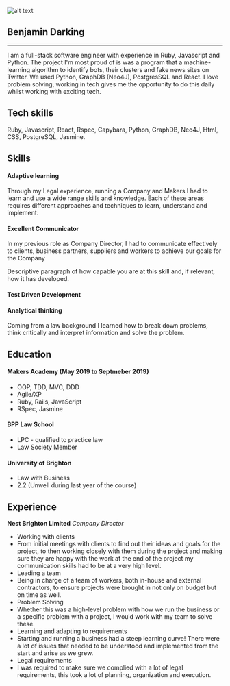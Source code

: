 ![alt text](https://www.google.com/imgres?imgurl=https%3A%2F%2Fcdn.pixabay.com%2Fphoto%2F2017%2F05%2F06%2F10%2F50%2Fconcept-2289498_960_720.jpg&imgrefurl=https%3A%2F%2Fpixabay.com%2Fillustrations%2Fconcept-cube-pattern-arrangement-2289498%2F&docid=biUohvqrjAsxAM&tbnid=25ln-Q8mc3fBMM%3A&vet=10ahUKEwiZrcqS3P_kAhXOXRUIHcFpACgQMwh8KAMwAw..i&w=960&h=301&bih=649&biw=1440&q=header%20pattern&ved=0ahUKEwiZrcqS3P_kAhXOXRUIHcFpACgQMwh8KAMwAw&iact=mrc&uact=8)
## Benjamin Darking
***

I am a full-stack software engineer with experience in Ruby, Javascript and Python. The project I'm most proud of is was a program that a machine-learning algorithm to identify bots, their clusters and fake news sites on Twitter. We used Python, GraphDB (Neo4J), PostgresSQL and React.
I love problem solving, working in tech gives me the opportunity to do this daily whilst working with exciting tech.

## Tech skills
 Ruby, Javascript, React, Rspec, Capybara, Python, GraphDB, Neo4J, Html, CSS, PostgreSQL, Jasmine.

## Skills

#### Adaptive learning

Through my Legal experience, running a Company and Makers I had to learn and use a wide range skills and knowledge. Each of these areas requires different approaches and techniques to learn, understand and implement. 


#### Excellent Communicator

In my previous role as Company Director, I had to communicate effectively to clients, business partners, suppliers and workers to achieve our goals for the Company

Descriptive paragraph of how capable you are at this skill and, if relevant, how it has developed.

#### Test Driven Development

#### Analytical thinking
Coming from a law background I learned how to break down problems, think critically and interpret information and solve the problem. 


## Education

#### Makers Academy (May 2019 to Septmeber 2019)

- OOP, TDD, MVC, DDD
- Agile/XP
- Ruby, Rails, JavaScript
- RSpec, Jasmine

#### BPP Law School

- LPC - qualified to practice law
- Law Society Member

#### University of Brighton 

- Law with Business 
- 2.2 (Unwell during last year of the course)

## Experience

**Nest Brighton Limited** 
*Company Director* 
- Working with clients
 - From initial meetings with clients to find out their ideas and goals for the project, to then working closely with them during the project and making sure they are happy with the work at the end of the project my communication skills had to be at a very high level. 
- Leading a team 
 - Being in charge of a team of workers, both in-house and external contractors, to ensure projects were brought in not only on budget but on time as well. 
- Problem Solving 
 - Whether this was a high-level problem with how we run the business or a specific problem with a project, I would work with my team to solve these.
- Learning and adapting to requirements
 - Starting and running a business had a steep learning curve! There were a lot of issues that needed to be understood and implemented from the start and arise as we grew.
- Legal requirements 
 - I was required to make sure we complied with a lot of legal requirements, this took a lot of planning, organization and execution. 


